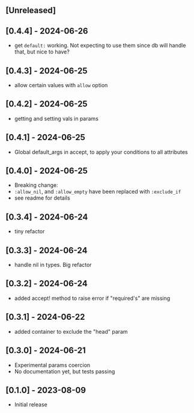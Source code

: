 ## [Unreleased]

## [0.4.4] - 2024-06-26

- get `default:` working. Not expecting to use them since db will handle that, but nice to have?

## [0.4.3] - 2024-06-25

- allow certain values with `allow` option

## [0.4.2] - 2024-06-25

- getting and setting vals in params

## [0.4.1] - 2024-06-25

- Global default_args in accept, to apply your conditions to all attributes

## [0.4.0] - 2024-06-25

- Breaking change:
- `:allow_nil`, and `:allow_empty` have been replaced with `:exclude_if`
- see readme for details

## [0.3.4] - 2024-06-24

- tiny refactor

## [0.3.3] - 2024-06-24

- handle nil in types. Big refactor

## [0.3.2] - 2024-06-24

- added accept! method to raise error if "required's" are missing

## [0.3.1] - 2024-06-22

- added container to exclude the "head" param

## [0.3.0] - 2024-06-21

- Experimental params coercion
- No documentation yet, but tests passing

## [0.1.0] - 2023-08-09

- Initial release
